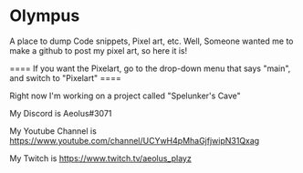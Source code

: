 # Olympus
A place to dump Code snippets, Pixel art, etc.
Well, Someone wanted me to make a github to post my pixel art, so here it is!

==== If you want the Pixelart, go to the drop-down menu that says "main", and switch to "Pixelart" ====

Right now I'm working on a project called "Spelunker's Cave"

My Discord is Aeolus#3071

My Youtube Channel is https://www.youtube.com/channel/UCYwH4pMhaGjfjwipN31Qxag

My Twitch is https://www.twitch.tv/aeolus_playz

